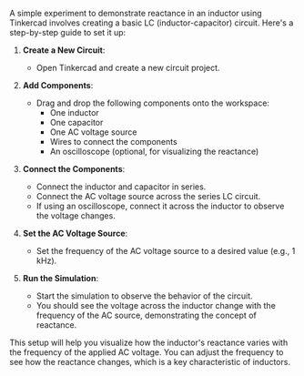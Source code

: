 A simple experiment to demonstrate reactance in an inductor using Tinkercad involves creating a basic LC (inductor-capacitor) circuit. Here's a step-by-step guide to set it up:

1. **Create a New Circuit**:
   - Open Tinkercad and create a new circuit project.

2. **Add Components**:
   - Drag and drop the following components onto the workspace:
     - One inductor
     - One capacitor
     - One AC voltage source
     - Wires to connect the components
     - An oscilloscope (optional, for visualizing the reactance)

3. **Connect the Components**:
   - Connect the inductor and capacitor in series.
   - Connect the AC voltage source across the series LC circuit.
   - If using an oscilloscope, connect it across the inductor to observe the voltage changes.

4. **Set the AC Voltage Source**:
   - Set the frequency of the AC voltage source to a desired value (e.g., 1 kHz).

5. **Run the Simulation**:
   - Start the simulation to observe the behavior of the circuit.
   - You should see the voltage across the inductor change with the frequency of the AC source, demonstrating the concept of reactance.

This setup will help you visualize how the inductor's reactance varies with the frequency of the applied AC voltage. You can adjust the frequency to see how the reactance changes, which is a key characteristic of inductors.
